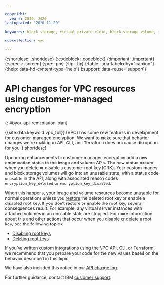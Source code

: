 ```yaml
---

copyright:
  years: 2019, 2020
lastupdated: "2020-11-20"

keywords: block storage, virtual private cloud, block storage volume, instances, virtual server instance, customer-managed encryption, BYOK

subcollection: vpc

---
```


{:shortdesc: .shortdesc}
{:codeblock: .codeblock}
{:important: .important}
{:screen: .screen}
{:pre: .pre}
{:tip: .tip}
{:table: .aria-labeledby="caption"}
{:help: data-hd-content-type='help'}
{:support: data-reuse='support'}

# API changes for VPC resources using customer-managed encryption
{: #byok-api-remediation-plan}

{{site.data.keyword.vpc_full}} (VPC) has some new features in development for customer-managed encryption. We want to make sure that behavior changes we're making to API, CLI, and Terraform does not cause disruption for you.
{:shortdesc}

Upcoming enhancements to customer-managed encryption add a new enumeration status to the image and volume APIs. The new status occurs when you delete or disable a customer root key (CRK). Your custom images and block storage volumes will go into an unusable state, with a status code `unusable` in the API, along with associated reason codes `encryption_key_deleted` or `encryption_key_disabled`. 

When this happens, your image and volume resources become unusable for normal operations unless you [restore](/docs/vpc?topic=vpc-vpc-encryption-managing#byok-restore-root-key) the deleted root key or enable a disabled root key. If you don't restore or enable the root key, several consequences result. For example, any virtual server instances with attached volumes in an unusable state are stopped. For more information about this and other actions that occur when you disable or delete a root key, see the following topics:

* [Disabling root keys](/docs/vpc?topic=vpc-vpc-encryption-managing#byok-disable-root-keys)
* [Deleting root keys](/docs/vpc?topic=vpc-vpc-encryption-managing#byok-delete-root-keys)

If you've written custom integrations using the VPC API, CLI, or Terraform, we recommend that you prepare your code for the new values based on the behavior described in this topic.

We have also included this notice in our [API change log](/docs/vpc?topic=vpc-api-change-log#upcoming-changes).

For further guidance, contact IBM [customer support](/docs/get-support?topic=get-support-using-avatar).

